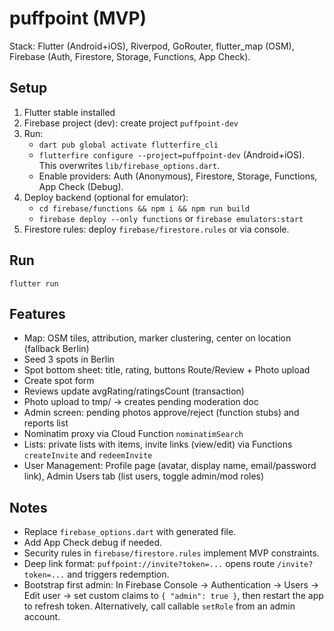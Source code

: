 # puffpoint (MVP)

Stack: Flutter (Android+iOS), Riverpod, GoRouter, flutter_map (OSM), Firebase (Auth, Firestore, Storage, Functions, App Check).

## Setup
1. Flutter stable installed
2. Firebase project (dev): create project `puffpoint-dev`
3. Run:
   - `dart pub global activate flutterfire_cli`
   - `flutterfire configure --project=puffpoint-dev` (Android+iOS). This overwrites `lib/firebase_options.dart`.
   - Enable providers: Auth (Anonymous), Firestore, Storage, Functions, App Check (Debug). 
4. Deploy backend (optional for emulator):
   - `cd firebase/functions && npm i && npm run build`
   - `firebase deploy --only functions` or `firebase emulators:start`
5. Firestore rules: deploy `firebase/firestore.rules` or via console.

## Run
```
flutter run
```

## Features
- Map: OSM tiles, attribution, marker clustering, center on location (fallback Berlin)
- Seed 3 spots in Berlin
- Spot bottom sheet: title, rating, buttons Route/Review + Photo upload
- Create spot form
- Reviews update avgRating/ratingsCount (transaction)
- Photo upload to tmp/ -> creates pending moderation doc
- Admin screen: pending photos approve/reject (function stubs) and reports list
- Nominatim proxy via Cloud Function `nominatimSearch`
- Lists: private lists with items, invite links (view/edit) via Functions `createInvite` and `redeemInvite`
- User Management: Profile page (avatar, display name, email/password link), Admin Users tab (list users, toggle admin/mod roles)

## Notes
- Replace `firebase_options.dart` with generated file.
- Add App Check debug if needed.
- Security rules in `firebase/firestore.rules` implement MVP constraints.
- Deep link format: `puffpoint://invite?token=...` opens route `/invite?token=...` and triggers redemption.
- Bootstrap first admin: In Firebase Console → Authentication → Users → Edit user → set custom claims to `{ "admin": true }`, then restart the app to refresh token. Alternatively, call callable `setRole` from an admin account.
